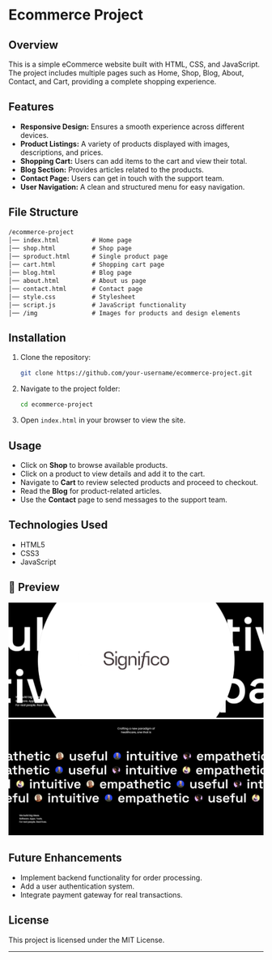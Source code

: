 # Ecommerce Project

## Overview
This is a simple eCommerce website built with HTML, CSS, and JavaScript. The project includes multiple pages such as Home, Shop, Blog, About, Contact, and Cart, providing a complete shopping experience.

## Features
- **Responsive Design:** Ensures a smooth experience across different devices.
- **Product Listings:** A variety of products displayed with images, descriptions, and prices.
- **Shopping Cart:** Users can add items to the cart and view their total.
- **Blog Section:** Provides articles related to the products.
- **Contact Page:** Users can get in touch with the support team.
- **User Navigation:** A clean and structured menu for easy navigation.

## File Structure
```
/ecommerce-project
│── index.html         # Home page
│── shop.html          # Shop page
│── sproduct.html      # Single product page
│── cart.html          # Shopping cart page
│── blog.html          # Blog page
│── about.html         # About us page
│── contact.html       # Contact page
│── style.css          # Stylesheet
│── script.js          # JavaScript functionality
│── /img               # Images for products and design elements
```

## Installation
1. Clone the repository:
   ```bash
   git clone https://github.com/your-username/ecommerce-project.git
   ```
2. Navigate to the project folder:
   ```bash
   cd ecommerce-project
   ```
3. Open `index.html` in your browser to view the site.

## Usage
- Click on **Shop** to browse available products.
- Click on a product to view details and add it to the cart.
- Navigate to **Cart** to review selected products and proceed to checkout.
- Read the **Blog** for product-related articles.
- Use the **Contact** page to send messages to the support team.

## Technologies Used
- HTML5
- CSS3
- JavaScript

## 📸 Preview  

![Weather App](https://github.com/AbhishekIssei/Web-Development-Projects/blob/4e8e8030842ad39c3deeaa2dc50c9bbcda20c593/Significo-Website%20Project/significo.png)
![Weather App](https://github.com/AbhishekIssei/Web-Development-Projects/blob/d83cb611cc3acb6db97b6e7a809e81a80f0a3b55/Significo-Website%20Project/significo1.png)

## Future Enhancements
- Implement backend functionality for order processing.
- Add a user authentication system.
- Integrate payment gateway for real transactions.

## License
This project is licensed under the MIT License.

---

